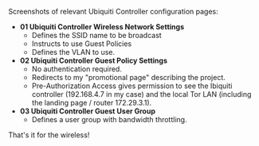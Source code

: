 Screenshots of relevant Ubiquiti Controller configuration pages:
* **01 Ubiquiti Controller Wireless Network Settings**
  * Defines the SSID name to be broadcast
  * Instructs to use Guest Policies
  * Defines the VLAN to use.
* **02 Ubiquiti Controller Guest Policy Settings**
  * No authentication required.
  * Redirects to my "promotional page" describing the project.
  * Pre-Authorization Access gives permission to see the Ibiquiti controller (192.168.4.7 in my case) and the local Tor LAN (including the landing page / router 172.29.3.1).
* **03 Ubiquiti Controller Guest User Group**
  * Defines a user group with bandwidth throttling.

That's it for the wireless!
